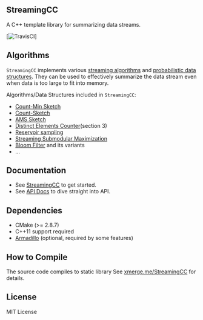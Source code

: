 StreamingCC
----------------------
A C++ template library for summarizing data streams.

[![TravisCI](https://travis-ci.org/jiecchen/StreamingCC.svg?branch=master)]

## Algorithms
`StreamingCC` implements various [streaming algorithms](https://en.wikipedia.org/wiki/Streaming_algorithm) and [probabilistic data structures](https://en.wikipedia.org/wiki/Category:Probabilistic_data_structures). They can be used to effectively summarize the data stream even when data is too large to fit into memory.

Algorithms/Data Structures included in `StreamingCC`:
+ [Count-Min Sketch](https://en.wikipedia.org/wiki/Count%E2%80%93min_sketch)
+ [Count-Sketch](https://www.cs.rutgers.edu/~farach/pubs/FrequentStream.pdf)
+ [AMS Sketch](https://polylogblog.wordpress.com/2009/09/27/bite-sized-stream-ams-sketching/)
+ [Distinct Elements Counter](http://www.cs.dartmouth.edu/~ac/Teach/CS49-Fall11/Notes/lecnotes.pdf)(section 3)
+ [Reservoir sampling](https://en.wikipedia.org/wiki/Reservoir_sampling)
+ [Streaming Submodular Maximization](http://las.ethz.ch/files/badanidiyuru14streaming.pdf)
+ [Bloom Filter](https://en.wikipedia.org/wiki/Bloom_filter) and its variants
+ ...






## Documentation
+ See [StreamingCC](http://xmerge.me/StreamingCC/) to get started.
+ See [API Docs](http://xmerge.me/StreamingCC-api) to dive straight into API.

## Dependencies
+ CMake (>= 2.8.7)
+ C++11 support required
+ [Armadillo](http://arma.sourceforge.net/) (optional, required by some features)

## How to Compile
The source code compiles to static library
See [xmerge.me/StreamingCC](http://xmerge.me/StreamingCC/) for details.



## License
MIT License
